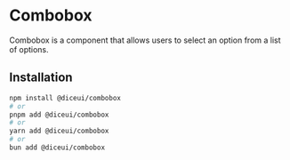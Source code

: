 # Combobox

Combobox is a component that allows users to select an option from a list of options.

## Installation

```bash
npm install @diceui/combobox
# or
pnpm add @diceui/combobox
# or
yarn add @diceui/combobox
# or
bun add @diceui/combobox
```

